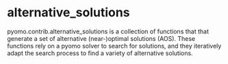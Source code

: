 # alternative_solutions

pyomo.contrib.alternative_solutions is a collection of functions that
that generate a set of alternative (near-)optimal solutions
(AOS).  These functions rely on a pyomo solver to search for solutions,
and they iteratively adapt the search process to find a variety of
alternative solutions.

